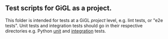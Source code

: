 ## Test scripts for GiGL as a project.

This folder is intended for tests at a GiGL *project* level, e.g. lint tests, or "e2e tests".
Unit tests and integration tests should go in their respective directories e.g. Python [unit](../python/tests/unit/) and [integration](../python/tests/integration/) tests.
